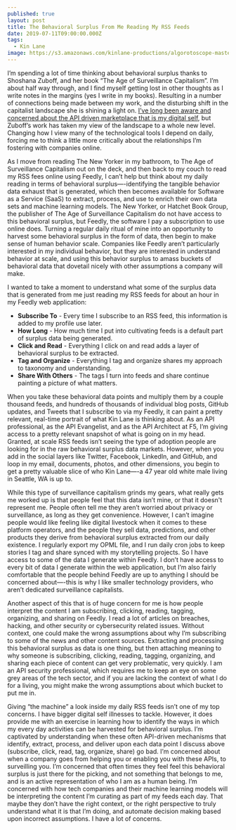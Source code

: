 ```yaml
---
published: true
layout: post
title: The Behavioral Surplus From Me Reading My RSS Feeds
date: 2019-07-11T09:00:00.000Z
tags:
  - Kin Lane
image: https://s3.amazonaws.com/kinlane-productions/algorotoscope-master/aws-s3-stories-35910978054-906047b6cb-z.jpg
---
```

I’m spending a lot of time thinking about behavioral surplus thanks to Shoshana Zuboff, and her book “The Age of Surveillance Capitalism”. I’m about half way through, and I find myself getting lost in other thoughts as I write notes in the margins (yes I write in my books). Resulting in a number of connections being made between my work, and the disturbing shift in the capitalist landscape she is shining a light on. [I’ve long been aware and concerned about the API driven marketplace that is my digital self](https://apievangelist.com/2017/01/09/the-api-driven-marketplace-that-is-my-digital-self/), but Zuboff’s work has taken my view of the landscape to a whole new level. Changing how I view many of the technological tools I depend on daily, forcing me to think a little more critically about the relationships I’m fostering with companies online.

As I move from reading The New Yorker in my bathroom, to The Age of Surveillance Capitalism out on the deck, and then back to my couch to read my RSS fees online using Feedly, I can’t help but think about my daily reading in terms of behavioral surplus—-identifying the tangible behavior data exhaust that is generated, which then becomes available for Software as a Service (SaaS) to extract, process, and use to enrich their own data sets and machine learning models. The New Yorker, or Hatchet Book Group, the publisher of The Age of Surveillance Capitalism do not have access to this behavioral surplus, but Feedly, the software I pay a subscription to use online does. Turning a regular daily ritual of mine into an opportunity to harvest some behavioral surplus in the form of data, then begin to make sense of human behavior scale. Companies like Feedly aren’t particularly interested in my individual behavior, but they are interested in understand behavior at scale, and using this behavior surplus to amass buckets of behavioral data that dovetail nicely with other assumptions a company will make.

I wanted to take a moment to understand what some of the surplus data that is generated from me just reading my RSS feeds for about an hour in my Feedly web application:

- **Subscribe To** - Every time I subscribe to an RSS feed, this information is added to my profile use later.
- **How Long** - How much time I put into cultivating feeds is a default part of surplus data being generated.
- **Click and Read** - Everything I click on and read adds a layer of behavioral surplus to be extracted.
- **Tag and Organize** - Everything I tag and organize shares my approach to taxonomy and understanding.
- **Share With Others** - The tags I turn into feeds and share continue painting a picture of what matters.

When you take these behavioral data points and multiply them by a couple thousand feeds, and hundreds of thousands of individual blog posts, GitHub updates, and Tweets that I subscribe to via my Feedly, it can paint a pretty relevant, real-time portrait of what Kin Lane is thinking about. As an API professional, as the API Evangelist, and as the API Architect at F5, I’m giving access to a pretty relevant snapshot of what is going on in my head. Granted, at scale RSS feeds isn’t seeing the type of adoption people are looking for in the raw behavioral surplus data markets. However, when you add in the social layers like Twitter, Facebook, LinkedIn, and GitHub, and loop in my email, documents, photos, and other dimensions, you begin to get a pretty valuable slice of who Kin Lane—-a 47 year old white male living in Seattle, WA is up to.

While this type of surveillance capitalism grinds my gears, what really gets me worked up is that people feel that this data isn’t mine, or that it doesn't represent me. People often tell me they aren’t worried about privacy or surveillance, as long as they get convenience. However, I can’t imagine people would like feeling like digital livestock when it comes to these platform operators, and the people they sell data, predictions, and other products they derive from behavioral surplus extracted from our daily existence. I regularly export my OPML file, and I run daily cron jobs to keep stories I tag and share synced with my storytelling projects. So I have access to some of the data I generate within Feedly. I don’t have access to every bit of data I generate within the web application, but I’m also fairly comfortable that the people behind Feedly are up to anything I should be concerned about—-this is why I like smaller technology providers, who aren’t dedicated surveillance capitalists.

Another aspect of this that is of huge concern for me is how people interpret the content I am  subscribing, clicking, reading, tagging, organizing, and sharing on Feedly. I read a lot of articles on breaches, hacking, and other security or cybersecurity related issues. Without context, one could make the wrong assumptions about why I’m subscribing to some of the news and other content sources. Extracting and processing this behavioral surplus as data is one thing, but then attaching meaning to why someone is subscribing, clicking, reading, tagging, organizing, and sharing each piece of content can get very problematic, very quickly. I am an API security professional, which requires me to keep an eye on some grey areas of the tech sector, and if you are lacking the context of what I do for a living, you might make the wrong assumptions about which bucket to put me in.

Giving “the machine” a look inside my daily RSS feeds isn’t one of my top concerns. I have bigger digital self illnesses to tackle. However, it does provide me with an exercise in learning how to identify the ways in which my every day activities can be harvested for behavioral surplus. I’m captivated by understanding when these often API-driven mechanisms that identify, extract, process, and deliver upon each data point I discuss above (subscribe, click, read, tag, organize, share) go bad. I’m concerned about when a company goes from helping you or enabling you with these APIs, to surveilling you. I’m concerned that often times they feel feel this behavioral surplus is just there for the picking, and not something that belongs to me, and is an active representation of who I am as a human being. I’m concerned with how tech companies and their machine learning models will be interpreting the content I’m curating as part of my feeds each day. That maybe they don’t have the right context, or the right perspective to truly understand what it is that I’m doing, and automate decision making based upon incorrect assumptions. I have a lot of concerns.
